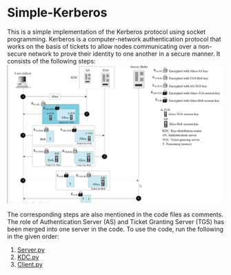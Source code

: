 # Simple-Kerberos
This is a simple implementation of the Kerberos protocol using socket programming. Kerberos is a computer-network authentication protocol that works on the basis of tickets to allow nodes communicating over a non-secure network to prove their identity to one another in a secure manner. It consists of the following steps:   
<img src="Working.png" width=700>

The corresponding steps are also mentioned in the code files as comments. The role of Authentication Server (AS) and Ticket Granting Server (TGS) has been merged into one server in the code. To use the code, run the following in the given order:
1. [Server.py](Server.py)
2. [KDC.py](KDC.py)
3. [Client.py](Client.py)
